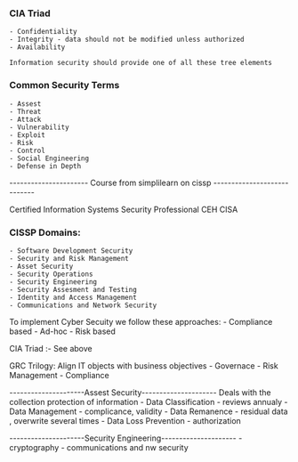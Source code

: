 [//]: <> (Follow these link: https://www.youtube.com/watch?v=M1_v5HBVHWo)
[//]: <> (Microcontroller link for IoT Programming: https://doc.lagout.org/science/0_Computer%20Science/8_Electronics%20%26%20Robotics/Getting%20Started%20with%20the%20Internet%20of%20Things.pdf)

### CIA Triad
    - Confidentiality
    - Integrity - data should not be modified unless authorized
    - Availability

    Information security should provide one of all these tree elements 

### Common Security Terms
    - Assest
    - Threat 
    - Attack
    - Vulnerability
    - Exploit
    - Risk
    - Control
    - Social Engineering
    - Defense in Depth


---------------------- Course from simplilearn on cissp ----------------------------

[//]: <> (Course Video link: https://www.youtube.com/watch?v=i6vKjSa20iw)

Certified Information Systems Security Professional
CEH
CISA 

### CISSP Domains:
    - Software Development Security
    - Security and Risk Management
    - Asset Security
    - Security Operations
    - Security Engineering
    - Security Assesment and Testing
    - Identity and Access Management
    - Communications and Network Security

To implement Cyber Secuity we follow these approaches:
    - Compliance based
    - Ad-hoc
    - Risk based

CIA Triad :- See above

GRC Trilogy:
    Align IT objects with business objectives
    - Governace
    - Risk Management
    - Compliance


---------------------Assest Security---------------------
Deals with the collection protection of information
    - Data Classification - reviews annualy
    - Data Management - complicance, validity
    - Data Remanence - residual data , overwrite several times
    - Data Loss Prevention - authorization



---------------------Security Engineering---------------------
    - cryptography
    - communications and nw security
    